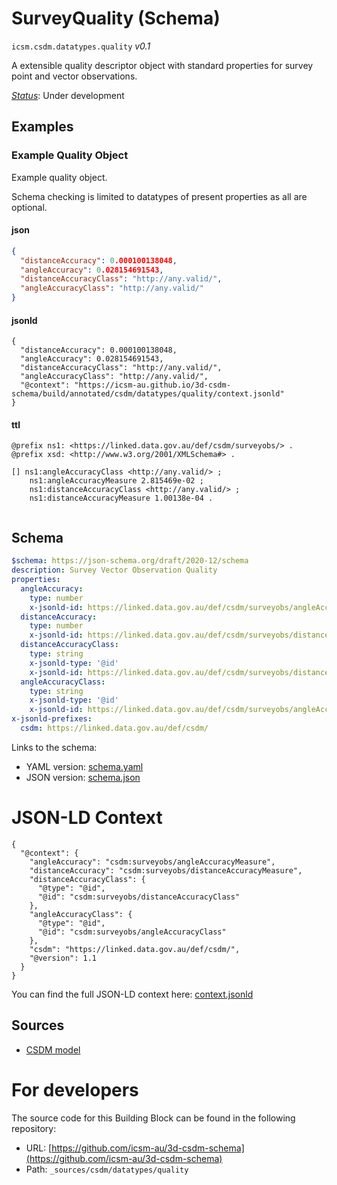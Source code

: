 
# SurveyQuality (Schema)

`icsm.csdm.datatypes.quality` *v0.1*

A extensible quality descriptor object with standard properties for survey point and vector observations.

[*Status*](http://www.opengis.net/def/status): Under development

## Examples

### Example Quality Object
Example quality object.
 
Schema checking is limited to datatypes of present properties as all are optional.
#### json
```json
{
  "distanceAccuracy": 0.000100138048,
  "angleAccuracy": 0.028154691543,
  "distanceAccuracyClass": "http://any.valid/",
  "angleAccuracyClass": "http://any.valid/"
}
```

#### jsonld
```jsonld
{
  "distanceAccuracy": 0.000100138048,
  "angleAccuracy": 0.028154691543,
  "distanceAccuracyClass": "http://any.valid/",
  "angleAccuracyClass": "http://any.valid/",
  "@context": "https://icsm-au.github.io/3d-csdm-schema/build/annotated/csdm/datatypes/quality/context.jsonld"
}
```

#### ttl
```ttl
@prefix ns1: <https://linked.data.gov.au/def/csdm/surveyobs/> .
@prefix xsd: <http://www.w3.org/2001/XMLSchema#> .

[] ns1:angleAccuracyClass <http://any.valid/> ;
    ns1:angleAccuracyMeasure 2.815469e-02 ;
    ns1:distanceAccuracyClass <http://any.valid/> ;
    ns1:distanceAccuracyMeasure 1.00138e-04 .


```

## Schema

```yaml
$schema: https://json-schema.org/draft/2020-12/schema
description: Survey Vector Observation Quality
properties:
  angleAccuracy:
    type: number
    x-jsonld-id: https://linked.data.gov.au/def/csdm/surveyobs/angleAccuracyMeasure
  distanceAccuracy:
    type: number
    x-jsonld-id: https://linked.data.gov.au/def/csdm/surveyobs/distanceAccuracyMeasure
  distanceAccuracyClass:
    type: string
    x-jsonld-type: '@id'
    x-jsonld-id: https://linked.data.gov.au/def/csdm/surveyobs/distanceAccuracyClass
  angleAccuracyClass:
    type: string
    x-jsonld-type: '@id'
    x-jsonld-id: https://linked.data.gov.au/def/csdm/surveyobs/angleAccuracyClass
x-jsonld-prefixes:
  csdm: https://linked.data.gov.au/def/csdm/

```

Links to the schema:

* YAML version: [schema.yaml](https://icsm-au.github.io/3d-csdm-schema/build/annotated/csdm/datatypes/quality/schema.json)
* JSON version: [schema.json](https://icsm-au.github.io/3d-csdm-schema/build/annotated/csdm/datatypes/quality/schema.yaml)


# JSON-LD Context

```jsonld
{
  "@context": {
    "angleAccuracy": "csdm:surveyobs/angleAccuracyMeasure",
    "distanceAccuracy": "csdm:surveyobs/distanceAccuracyMeasure",
    "distanceAccuracyClass": {
      "@type": "@id",
      "@id": "csdm:surveyobs/distanceAccuracyClass"
    },
    "angleAccuracyClass": {
      "@type": "@id",
      "@id": "csdm:surveyobs/angleAccuracyClass"
    },
    "csdm": "https://linked.data.gov.au/def/csdm/",
    "@version": 1.1
  }
}
```

You can find the full JSON-LD context here:
[context.jsonld](https://icsm-au.github.io/3d-csdm-schema/build/annotated/csdm/datatypes/quality/context.jsonld)

## Sources

* [CSDM model](https://github.com/icsm-au/3d-csdm)

# For developers

The source code for this Building Block can be found in the following repository:

* URL: [https://github.com/icsm-au/3d-csdm-schema](https://github.com/icsm-au/3d-csdm-schema)
* Path: `_sources/csdm/datatypes/quality`


